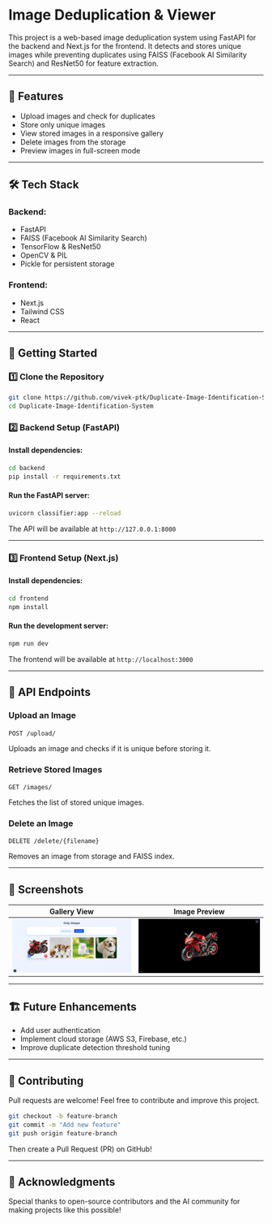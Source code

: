 # Image Deduplication & Viewer

This project is a web-based image deduplication system using FastAPI for the backend and Next.js for the frontend. It detects and stores unique images while preventing duplicates using FAISS (Facebook AI Similarity Search) and ResNet50 for feature extraction.

---

## 📌 Features
- Upload images and check for duplicates
- Store only unique images
- View stored images in a responsive gallery
- Delete images from the storage
- Preview images in full-screen mode

---

## 🛠️ Tech Stack
### Backend:
- FastAPI
- FAISS (Facebook AI Similarity Search)
- TensorFlow & ResNet50
- OpenCV & PIL
- Pickle for persistent storage

### Frontend:
- Next.js
- Tailwind CSS
- React

---

## 🚀 Getting Started

### 1️⃣ Clone the Repository
```sh
git clone https://github.com/vivek-ptk/Duplicate-Image-Identification-System.git
cd Duplicate-Image-Identification-System
```

### 2️⃣ Backend Setup (FastAPI)

#### Install dependencies:
```sh
cd backend
pip install -r requirements.txt
```

#### Run the FastAPI server:
```sh
uvicorn classifier:app --reload
```

The API will be available at `http://127.0.0.1:8000`

---

### 3️⃣ Frontend Setup (Next.js)

#### Install dependencies:
```sh
cd frontend
npm install
```

#### Run the development server:
```sh
npm run dev
```

The frontend will be available at `http://localhost:3000`

---

## 📡 API Endpoints
### Upload an Image
```http
POST /upload/
```
Uploads an image and checks if it is unique before storing it.

### Retrieve Stored Images
```http
GET /images/
```
Fetches the list of stored unique images.

### Delete an Image
```http
DELETE /delete/{filename}
```
Removes an image from storage and FAISS index.

---

## 📸 Screenshots

| Gallery View | Image Preview |
|-------------|--------------|
| ![Gallery](screenshots/gallery.png) | ![Preview](screenshots/preview.png) |


---

## 🏗️ Future Enhancements
- Add user authentication
- Implement cloud storage (AWS S3, Firebase, etc.)
- Improve duplicate detection threshold tuning

---

## 🤝 Contributing
Pull requests are welcome! Feel free to contribute and improve this project.

```sh
git checkout -b feature-branch
git commit -m "Add new feature"
git push origin feature-branch
```
Then create a Pull Request (PR) on GitHub!

---

## 🌟 Acknowledgments
Special thanks to open-source contributors and the AI community for making projects like this possible!

